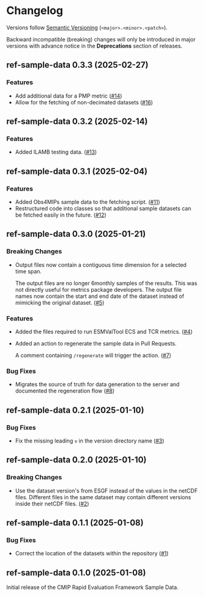 # Changelog

Versions follow [Semantic Versioning](https://semver.org/) (`<major>.<minor>.<patch>`).

Backward incompatible (breaking) changes will only be introduced in major versions
with advance notice in the **Deprecations** section of releases.

<!--
You should *NOT* be adding new changelog entries to this file,
this file is managed by towncrier.
See `changelog/README.md`.

You *may* edit previous changelogs to fix problems like typo corrections or such.
To add a new changelog entry, please see
`changelog/README.md`
and https://pip.pypa.io/en/latest/development/contributing/#news-entries,
noting that we use the `changelog` directory instead of news,
markdown instead of restructured text and use slightly different categories
from the examples given in that link.
-->

<!-- towncrier release notes start -->

## ref-sample-data 0.3.3 (2025-02-27)

### Features

- Add additional data for a PMP metric ([#14](https://github.com/CMIP-REF/ref-sample-data/pulls/14))
- Allow for the fetching of non-decimated datasets ([#16](https://github.com/CMIP-REF/ref-sample-data/pulls/16))


## ref-sample-data 0.3.2 (2025-02-14)

### Features

- Added ILAMB testing data. ([#13](https://github.com/CMIP-REF/ref-sample-data/pulls/13))


## ref-sample-data 0.3.1 (2025-02-04)

### Features

- Added Obs4MIPs sample data to the fetching script. ([#11](https://github.com/CMIP-REF/ref-sample-data/pulls/11))
- Restructured code into classes so that additional sample datasets can be fetched easily in the future. ([#12](https://github.com/CMIP-REF/ref-sample-data/pulls/12))


## ref-sample-data 0.3.0 (2025-01-21)

### Breaking Changes

- Output files now contain a contiguous time dimension for a selected time span.

  The output files are no longer 6monthly samples of the results.
  This was not directly useful for metrics package developers.
  The output file names now contain the start and end date of the dataset
  instead of mimicking the original dataset. ([#5](https://github.com/CMIP-REF/ref-sample-data/pulls/5))

### Features

- Added the files required to run ESMValTool ECS and TCR metrics. ([#4](https://github.com/CMIP-REF/ref-sample-data/pulls/4))
- Added an action to regenerate the sample data in Pull Requests.

  A comment containing `/regenerate` will trigger the action. ([#7](https://github.com/CMIP-REF/ref-sample-data/pulls/7))

### Bug Fixes

- Migrates the source of truth for data generation to the server and documented the regeneration flow ([#8](https://github.com/CMIP-REF/ref-sample-data/pulls/8))


## ref-sample-data 0.2.1 (2025-01-10)

### Bug Fixes

- Fix the missing leading `v` in the version directory name ([#3](https://github.com/CMIP-REF/ref-sample-data/pulls/3))


## ref-sample-data 0.2.0 (2025-01-10)

### Breaking Changes

- Use the dataset version's from ESGF instead of the values in the netCDF files.
  Different files in the same dataset may contain different versions inside their netCDF files. ([#2](https://github.com/CMIP-REF/ref-sample-data/pulls/2))


## ref-sample-data 0.1.1 (2025-01-08)

### Bug Fixes

- Correct the location of the datasets within the repository ([#1](https://github.com/CMIP-REF/ref-sample-data/pulls/1))


## ref-sample-data 0.1.0 (2025-01-08)

Initial release of the CMIP Rapid Evaluation Framework Sample Data.
